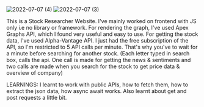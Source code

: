 ![2022-07-07 (4)](https://user-images.githubusercontent.com/45381049/180635850-77fa0771-d3ad-4e41-873c-64f3a14a1152.png)
![2022-07-07 (3)](https://user-images.githubusercontent.com/45381049/180635853-352bb450-6237-4f2b-926b-76b1b50b8428.png)


This is a Stock Researcher Website. I've mainly worked on frontend with JS only i.e no library or framework.
For rendering the graph, I've used Apex Graphs API, which I found very useful and easy to use.
For getting the stock data, I've used Alpha-Vantage API. I just had the free subscription of the API, so I'm restricted to 5 API calls per minute. That's why you've to wait for a minute before searching for another stock.
(Each letter typed in search box, calls the api. One call is made for getting the news & sentiments and two calls are made when you search for the stock to get price data & overview of company)

LEARNINGS:
I learnt to work with public APIs, how to fetch them, how to extract the json data, how async await works. Also learnt about get and post requests a little bit.
